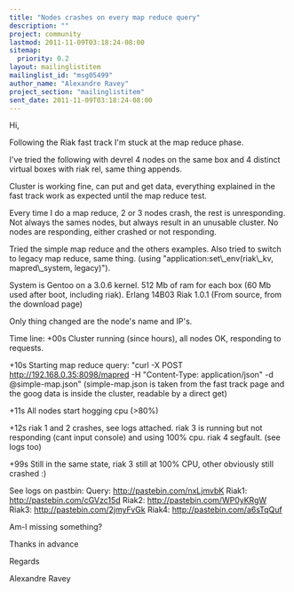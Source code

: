 ```yaml
---
title: "Nodes crashes on every map reduce query"
description: ""
project: community
lastmod: 2011-11-09T03:18:24-08:00
sitemap:
  priority: 0.2
layout: mailinglistitem
mailinglist_id: "msg05499"
author_name: "Alexandre Ravey"
project_section: "mailinglistitem"
sent_date: 2011-11-09T03:18:24-08:00
---
```



Hi,

Following the Riak fast track I'm stuck at the map reduce phase.

I've tried the following with devrel 4 nodes on the same box and 4
distinct virtual boxes with riak rel, same thing appends.

Cluster is working fine, can put and get data, everything explained in
the fast track work as expected until the map reduce test.

Every time I do a map reduce, 2 or 3 nodes crash, the rest is
unresponding. Not always the sames nodes, but always result in an
unusable cluster. No nodes are responding, either crashed or not
responding.

Tried the simple map reduce and the others examples.
Also tried to switch to legacy map reduce, same thing. (using
"application:set\\_env(riak\\_kv, mapred\\_system, legacy)").

System is Gentoo on a 3.0.6 kernel.
512 Mb of ram for each box (60 Mb used after boot, including riak).
Erlang 14B03
Riak 1.0.1 (From source, from the download page)

Only thing changed are the node's name and IP's.


Time line:
+00s
Cluster running (since hours), all nodes OK, responding to requests.

+10s
Starting map reduce query: "curl -X POST
http://192.168.0.35:8098/mapred -H "Content-Type: application/json" -d
@simple-map.json"
(simple-map.json is taken from the fast track page and the goog data
is inside the cluster, readable by a direct get)

+11s
All nodes start hogging cpu (&gt;80%)

+12s
riak 1 and 2 crashes, see logs attached.
riak 3 is running but not responding (cant input console) and using 100% cpu.
riak 4 segfault. (see logs too)

+99s
Still in the same state, riak 3 still at 100% CPU, other obviously
still crashed :)

See logs on pastbin:
Query: http://pastebin.com/nxLjmvbK
Riak1: http://pastebin.com/cGVzc15d
Riak2: http://pastebin.com/WP0yKRgW
Riak3: http://pastebin.com/2jmyFvGk
Riak4: http://pastebin.com/a6sTqQuf

Am-I missing something?

Thanks in advance

Regards

Alexandre Ravey

